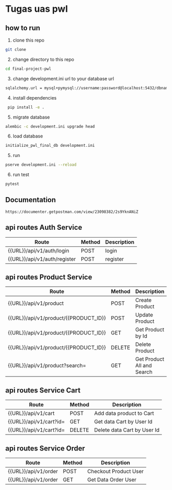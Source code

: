 # Tugas uas pwl

## how to run

1. clone this repo

```bash
git clone
```

2. change directory to this repo

```bash
cd final-project-pwl
```

3.  change development.ini url to your database url

```bash
sqlalchemy.url = mysql+pymysql://username:password@localhost:5432/dbname
```

4. install dependencies

```bash
 pip install -e .
```

5. migrate database

```bash
alembic -c development.ini upgrade head
```

6. load database

```bash
initialize_pwl_final_db development.ini
```

5. run

```bash
pserve development.ini --reload
```

6. run test

```bash
pytest
```

## Documentation

```
https://documenter.getpostman.com/view/23098382/2s9YknANiZ
```

## api routes Auth Service

| Route                        | Method | Description |
| ---------------------------- | ------ | ----------- |
| {{URL}}/api/v1/auth/login    | POST   | login       |
| {{URL}}/api/v1/auth/register | POST   | register    |

## api routes Product Service

| Route                                 | Method | Description                |
| ------------------------------------- | ------ | -------------------------- |
| {{URL}}/api/v1/product                | POST   | Create Product             |
| {{URL}}/api/v1/product/{{PRODUCT_ID}} | POST   | Update Product             |
| {{URL}}/api/v1/product/{{PRODUCT_ID}} | GET    | Get Product by Id          |
| {{URL}}/api/v1/product/{{PRODUCT_ID}} | DELETE | Delete Product             |
| {{URL}}/api/v1/product?search=        | GET    | Get Product All and Search |

## api routes Service Cart

| Route                   | Method | Description                 |
| ----------------------- | ------ | --------------------------- |
| {{URL}}/api/v1/cart     | POST   | Add data product to Cart    |
| {{URL}}/api/v1/cart?id= | GET    | Get data Cart by User Id    |
| {{URL}}/api/v1/cart?id= | DELETE | Delete data Cart by User Id |

## api routes Service Order

| Route                | Method | Description           |
| -------------------- | ------ | --------------------- |
| {{URL}}/api/v1/order | POST   | Checkout Product User |
| {{URL}}/api/v1/order | GET    | Get Data Order User   |
